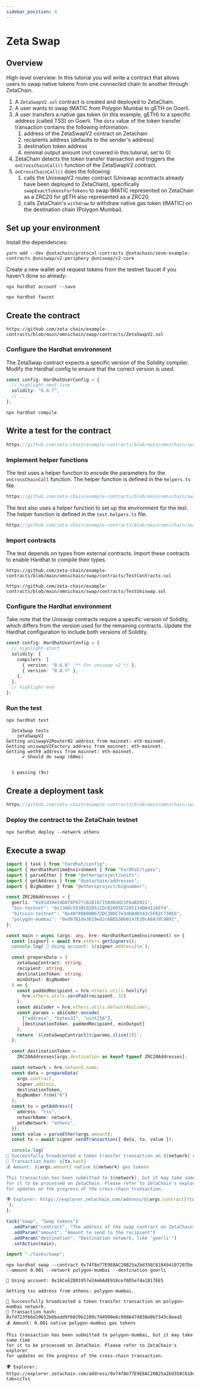 ```yaml
---
sidebar_position: 4
---
```


# Zeta Swap

## Overview

High-level overview: In this tutorial you will write a contract that allows
users to swap native tokens from one connected chain to another through
ZetaChain.

1. A `ZetaSwapV2.sol` contract is created and deployed to ZetaChain.
2. A user wants to swap tMATIC from Polygon Mumbai to gETH on Goerli.
3. A user transfers a native gas token (in this example, gETH) to a specific
   address (called TSS) on Goerli. The `data` value of the token transfer
   transaction contains the following information:
   1. address of the ZetaSwapV2 contract on Zetachain
   2. recipients address (defaults to the sender's address)
   3. destination token address
   4. minimal output amount (not covered in this tutorial, set to 0)
4. ZetaChain detects the token transfer transaction and triggers the
   `onCrossChainCall()` function of the ZetaSwapV2 contract.
5. `onCrossChainCall()` does the following:
   1. calls the UniswapV2 router contract (Uniswap acontracts already have been
      deployed to ZetaChain), specifically `swapExactTokensForTokens` to swap
      tMATIC represented on ZetaChain as a ZRC20 for gETH also represented as a
      ZRC20.
   2. calls ZetaChain's `withdraw` to withdraw native gas token (tMATIC) on the
      destination chain (Polygon Mumbai).

## Set up your environment

Install the dependencies:

```
yarn add --dev @zetachain/protocol-contracts @zetachain/zevm-example-contracts @uniswap/v2-periphery @uniswap/v2-core
```

Create a new wallet and request tokens from the testnet faucet if you haven't
done so already:

```
npx hardhat account --save

npx hardhat faucet
```

## Create the contract

```solidity reference
https://github.com/zeta-chain/example-contracts/blob/main/omnichain/swap/contracts/ZetaSwapV2.sol
```

### Configure the Hardhat environment

The ZetaSwap contract expects a specific version of the Solidity compiler.
Modify the Hardhat config to ensure that the correct version is used.

```ts title="hardhat.config.ts"
const config: HardhatUserConfig = {
  // highlight-next-line
  solidity: "0.8.7",
  // ...
};
```

```
npx hardhat compile
```

## Write a test for the contract

```ts reference
https://github.com/zeta-chain/example-contracts/blob/main/omnichain/swap/test/Swap.spec.ts
```

### Implement helper functions

The test uses a helper function to encode the parameters for the
`onCrossChainCall` function. The helper function is defined in the `helpers.ts`
file.

```ts reference
https://github.com/zeta-chain/example-contracts/blob/main/omnichain/swap/test/helpers.ts
```

The test also uses a helper function to set up the environment for the test. The
helper function is defined in the `test.helpers.ts` file.

```ts reference
https://github.com/zeta-chain/example-contracts/blob/main/omnichain/swap/test/test.helpers.ts
```

### Import contracts

The test depends on types from external contracts. Import these contracts to
enable Hardhat to compile their types.

```solidity reference
https://github.com/zeta-chain/example-contracts/blob/main/omnichain/swap/contracts/TestContracts.sol
```

```solidity reference
https://github.com/zeta-chain/example-contracts/blob/main/omnichain/swap/contracts/TestUniswap.sol
```

### Configure the Hardhat environment

Take note that the Uniswap contracts require a specific version of Solidity,
which differs from the version used for the remaining contracts. Update the
Hardhat configuration to include both versions of Solidity.

```ts title="hardhat.config.ts"
const config: HardhatUserConfig = {
  // highlight-start
  solidity: {
    compilers: [
      { version: "0.6.6" /** For uniswap v2 */ },
      { version: "0.8.7" },
    ],
  },
  // highlight-end
};
```

### Run the test

```
npx hardhat test
```

```
  ZetaSwap tests
    zetaSwapV2
Getting uniswapV2Router02 address from mainnet: eth-mainnet.
Getting uniswapV2Factory address from mainnet: eth-mainnet.
Getting weth9 address from mainnet: eth-mainnet.
      ✔ Should do swap (60ms)


  1 passing (9s)
```

## Create a deployment task

```ts reference
https://github.com/zeta-chain/example-contracts/blob/main/omnichain/swap/tasks/deploy.ts
```

### Deploy the contract to the ZetaChain testnet

```
npx hardhat deploy --network athens
```

## Execute a swap

```ts title="tasks/swap.ts"
import { task } from "hardhat/config";
import { HardhatRuntimeEnvironment } from "hardhat/types";
import { parseEther } from "@ethersproject/units";
import { getAddress } from "@zetachain/addresses";
import { BigNumber } from "@ethersproject/bignumber";

const ZRC20Addresses = {
  goerli: "0x91d18e54DAf4F677cB28167158d6dd21F6aB3921",
  "bsc-testnet": "0x13A0c5930C028511Dc02665E7285134B6d11A5f4",
  "bitcoin-testnet": "0x48f80608B672DC30DC7e3dbBd0343c5F02C738Eb",
  "polygon-mumbai": "0xd97B1de3619ed2c6BEb3860147E30cA8A7dC9891",
};

const main = async (args: any, hre: HardhatRuntimeEnvironment) => {
  const [signer] = await hre.ethers.getSigners();
  console.log(`🔑 Using account: ${signer.address}\n`);

  const prepareData = (
    zetaSwapContract: string,
    recipient: string,
    destinationToken: string,
    minOutput: BigNumber
  ) => {
    const paddedRecipient = hre.ethers.utils.hexlify(
      hre.ethers.utils.zeroPad(recipient, 32)
    );
    const abiCoder = hre.ethers.utils.defaultAbiCoder;
    const params = abiCoder.encode(
      ["address", "bytes32", "uint256"],
      [destinationToken, paddedRecipient, minOutput]
    );
    return `${zetaSwapContract}${params.slice(2)}`;
  };

  const destinationToken =
    ZRC20Addresses[args.destination as keyof typeof ZRC20Addresses];

  const network = hre.network.name;
  const data = prepareData(
    args.contract,
    signer.address,
    destinationToken,
    BigNumber.from("0")
  );
  const to = getAddress({
    address: "tss",
    networkName: network,
    zetaNetwork: "athens",
  });
  const value = parseEther(args.amount);
  const tx = await signer.sendTransaction({ data, to, value });

  console.log(`
🚀 Successfully broadcasted a token transfer transaction on ${network} network.
📝 Transaction hash: ${tx.hash}
💰 Amount: ${args.amount} native ${network} gas tokens

This transaction has been submitted to ${network}, but it may take some time
for it to be processed on ZetaChain. Please refer to ZetaChain's explorer
for updates on the progress of the cross-chain transaction.

🌍 Explorer: https://explorer.zetachain.com/address/${args.contract}?tab=ccTxs
`);
};

task("swap", "Swap tokens")
  .addParam("contract", "The address of the swap contract on ZetaChain")
  .addParam("amount", "Amount to send to the recipient")
  .addParam("destination", "Destination network, like 'goerli'")
  .setAction(main);
```

```ts title="hardhat.config.ts"
import "./tasks/swap";
```

```
npx hardhat swap --contract 0x74f8e77E9E8AC20B25a2bd358C618494107207De --amount 0.001 --network polygon-mumbai --destination goerli
```

```
🔑 Using account: 0x16CeE2D01957e24e6AdE918ce76D5e74a1817EE5

Getting tss address from athens: polygon-mumbai.

🚀 Successfully broadcasted a token transfer transaction on polygon-mumbai network.
📝 Transaction hash: 0xfd723f66d19652b8badd9f6029b2289c744990e6c9986474030e0bf343c8eea5
💰 Amount: 0.001 native polygon-mumbai gas tokens

This transaction has been submitted to polygon-mumbai, but it may take some time
for it to be processed on ZetaChain. Please refer to ZetaChain's explorer
for updates on the progress of the cross-chain transaction.

🌍 Explorer: https://explorer.zetachain.com/address/0x74f8e77E9E8AC20B25a2bd358C618494107207De?tab=ccTxs
```
